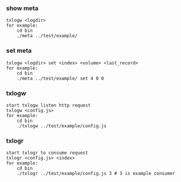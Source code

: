 ### show meta
    txlogw <logdir>
    for example:
        cd bin
        ./meta ../test/example/

### set meta
    txlogw <logdir> set <index> <volume> <last_record>
    for example:
        cd bin
        ./meta ../test/example/ set 4 0 0

### txlogw
    start txlogw listen http request
    txlogw <config.js>
    for example:
        cd bin
        ./txlogw ../test/example/config.js

### txlogr
    start txlogr to consume request
    txlogr <config.js> <index>
    for example:
        cd bin
        ./txlogr ../test/example/config.js 3 # 3 is example consumer
